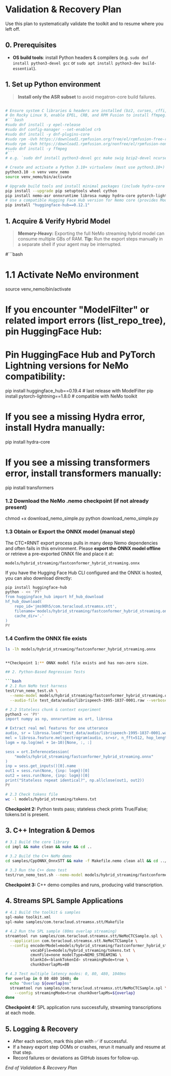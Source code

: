 <!--
  End-to-end validation & recovery plan for the Streams STT toolkit.
  Tracks progress across model export, Python tests, C++ demos, and SPL samples.
  Highlights memory-heavy steps that may require manual execution.
-->
# Validation & Recovery Plan

Use this plan to systematically validate the toolkit and to resume where you left off.

## 0. Prerequisites

- **OS build tools**: install Python headers & compilers (e.g. `sudo dnf install python3-devel gcc` or `sudo apt install python3-dev build-essential`).

## 1. Set up Python environment

> **Install only the ASR subset** to avoid megatron-core build failures.

```bash

# Ensure system C libraries & headers are installed (bz2, curses, cffi, sqlite3, readline) and FFmpeg CLI for audio I/O
# On Rocky Linux 9, enable EPEL, CRB, and RPM Fusion to install ffmpeg:
#```bash
#sudo dnf install -y epel-release
#sudo dnf config-manager --set-enabled crb
#sudo dnf install -y dnf-plugins-core
#sudo rpm -Uvh https://download1.rpmfusion.org/free/el/rpmfusion-free-release-9.noarch.rpm
#sudo rpm -Uvh https://download1.rpmfusion.org/nonfree/el/rpmfusion-nonfree-release-9.noarch.rpm
#sudo dnf install -y ffmpeg
#```
# e.g. `sudo dnf install python3-devel gcc make swig bzip2-devel ncurses-devel libffi-devel sqlite-devel readline-devel`

# Create and activate a Python 3.10+ virtualenv (must use python3.10+)
python3.10 -m venv venv_nemo
source venv_nemo/bin/activate

# Upgrade build tools and install minimal packages (include hydra-core & PyTorch Lightning)
pip install --upgrade pip setuptools wheel cython
pip install nemo-asr onnxruntime librosa numpy hydra-core pytorch-lightning transformers
# Use a compatible Hugging Face Hub version for Nemo core (provides ModelFilter)
pip install "huggingface-hub==0.12.1"
```

## 1. Acquire & Verify Hybrid Model

> **Memory-Heavy:** Exporting the full NeMo streaming hybrid model can consume multiple GBs of RAM.
> **Tip:** Run the export steps manually in a separate shell if your agent may be interrupted.

#```bash
# 1.1 Activate NeMo environment
source venv_nemo/bin/activate

# If you encounter "ModelFilter" or related import errors (list_repo_tree), pin HuggingFace Hub:
# Pin HuggingFace Hub and PyTorch Lightning versions for NeMo compatibility:
pip install huggingface_hub==0.19.4  # last release with ModelFilter
pip install pytorch-lightning==1.8.0  # compatible with NeMo toolkit

# If you see a missing Hydra error, install Hydra manually:
pip install hydra-core
# If you see a missing transformers error, install transformers manually:
pip install transformers

### 1.2 Download the NeMo .nemo checkpoint (if not already present)
chmod +x download_nemo_simple.py
python download_nemo_simple.py

### 1.3 Obtain or Export the ONNX model (manual step)

The CTC+RNNT export process pulls in many deep Nemo dependencies and
often fails in this environment. Please **export the ONNX model offline**
or retrieve a pre-exported ONNX file and place it at:

```
models/hybrid_streaming/fastconformer_hybrid_streaming.onnx
```

If you have the Hugging Face Hub CLI configured and the ONNX is hosted,
you can also download directly:

```bash
pip install huggingface-hub
python - << 'PY'
from huggingface_hub import hf_hub_download
hf_hub_download(
    repo_id='jms90h5/com.teracloud.streamsx.stt',
    filename='models/hybrid_streaming/fastconformer_hybrid_streaming.onnx',
    cache_dir='.'
)
PY
```

### 1.4 Confirm the ONNX file exists
```bash
ls -lh models/hybrid_streaming/fastconformer_hybrid_streaming.onnx
```
```bash

**Checkpoint 1:** ONNX model file exists and has non-zero size.

## 2. Python-Based Regression Tests

```bash
# 2.1 Run NeMo test harness
test/run_nemo_test.sh \
  --nemo-model models/hybrid_streaming/fastconformer_hybrid_streaming.onnx \
  --audio-file test_data/audio/librispeech-1995-1837-0001.raw --verbose

# 2.2 Stateless chunk & context experiment
python3 << 'PY'
import numpy as np, onnxruntime as ort, librosa

# Extract real mel features for one utterance
audio, sr = librosa.load("test_data/audio/librispeech-1995-1837-0001.wav", sr=16000)
mel = librosa.feature.melspectrogram(audio, sr=sr, n_fft=512, hop_length=160, n_mels=80)
logm = np.log(mel + 1e-10)[None, :, :]

sess = ort.InferenceSession(
    "models/hybrid_streaming/fastconformer_hybrid_streaming.onnx"
)
inp = sess.get_inputs()[0].name
out1 = sess.run(None, {inp: logm})[0]
out2 = sess.run(None, {inp: logm})[0]
print("Stateless repeat identical?", np.allclose(out1, out2))
PY

# 2.3 Check tokens file
wc -l models/hybrid_streaming/tokens.txt
```

**Checkpoint 2:** Python tests pass; stateless check prints True/False; tokens.txt is present.

## 3. C++ Integration & Demos

```bash
# 3.1 Build the core library
cd impl && make clean && make && cd ..

# 3.2 Build the C++ NeMo demo
cd samples/CppONNX_OnnxSTT && make -f Makefile.nemo clean all && cd ../..

# 3.3 Run the C++ demo test
test/run_nemo_test.sh --nemo-model models/hybrid_streaming/fastconformer_hybrid_streaming.onnx
```

**Checkpoint 3:** C++ demo compiles and runs, producing valid transcription.

## 4. Streams SPL Sample Applications

```bash
# 4.1 Build the toolkit & samples
spl-make toolkit.xml
spl-make samples/com.teracloud.streamsx.stt/Makefile

# 4.2 Run the SPL sample (80ms overlap streaming)
streamtool run samples/com.teracloud.streamsx.stt/NeMoCTCSample.spl \
  --application com.teracloud.streamsx.stt.NeMoCTCSample \
  --config encoderModel=models/hybrid_streaming/fastconformer_hybrid_streaming.onnx \
           vocabFile=models/hybrid_streaming/tokens.txt \
           cmvnFile=none modelType=NEMO_STREAMING \
           blankId=<blankTokenId> streamingMode=true \
           chunkOverlapMs=80

# 4.3 Test multiple latency modes: 0, 80, 480, 1040ms
for overlap in 0 80 480 1040; do
  echo "Overlap ${overlap}ms"
  streamtool run samples/com.teracloud.streamsx.stt/NeMoCTCSample.spl \
    --config streamingMode=true chunkOverlapMs=${overlap}
done
```

**Checkpoint 4:** SPL application runs successfully, streaming transcriptions at each mode.

## 5. Logging & Recovery

- After each section, mark this plan with ✅ if successful.
- If a heavy export step OOMs or crashes, rerun it manually and resume at that step.
- Record failures or deviations as GitHub issues for follow-up.

_End of Validation & Recovery Plan_